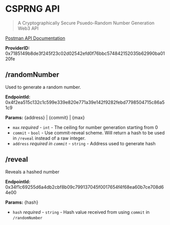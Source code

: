 # CSPRNG API

> A Cryptographically Secure Psuedo-Random Number Generation Web3 API

[Postman API Documentation](https://documenter.getpostman.com/view/10878361/TzzHkst7#intro)

**ProviderID:** 0x7185149b8de3f245f23c02d02542efd0f76bbc574842152035b62990ba0120fe

## /randomNumber

Used to generate a random number.

**EndpointId:** 0x4f2ea515c132c1c599e339e820e771a39e142f9282febd7798504715c86a51c9

**Params:** {address} | {commit} | {max}

- `max` _required_ - `int` - The ceiling for number generation starting from 0
- `commit` - `bool` - Use commit-reveal scheme. Will return a hash to be used in `/reveal` instead of a raw integer.
- `address` _required in `commit`_ - `string` - Address used to generate hash

## /reveal

Reveals a hashed number

**EndpointId:** 0x34f1c69255d6a4db2cbf8b09c799137045f0017654f4f68ea60b7ce708d64e00

**Params:** {hash}

- `hash`  _required_ - `string` - Hash value received from using `commit` in `/randomNumber`

